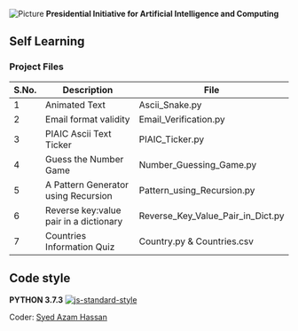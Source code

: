 ![Picture](https://i.ibb.co/QfDSVj8/c.jpg)
**Presidential Initiative for Artificial Intelligence and Computing**

## **Self Learning**

### Project Files

| S.No. | Description | File |
| ----- | ----------- | ---- |
| 1 | Animated Text | Ascii_Snake.py |
| 2 | Email format validity | Email_Verification.py |
| 3 | PIAIC Ascii Text Ticker | PIAIC_Ticker.py |
| 4 | Guess the Number Game | Number_Guessing_Game.py |
| 5 | A Pattern Generator using Recursion | Pattern_using_Recursion.py |
| 6 | Reverse key:value pair in a dictionary | Reverse_Key_Value_Pair_in_Dict.py
| 7 | Countries Information Quiz | Country.py & Countries.csv |


## Code style
**PYTHON 3.7.3**
[![js-standard-style](https://img.shields.io/pypi/pyversions/Django.svg?style=flat)](https://github.com/python)

Coder: [Syed Azam Hassan](https://github.com/Syed-Azam)
